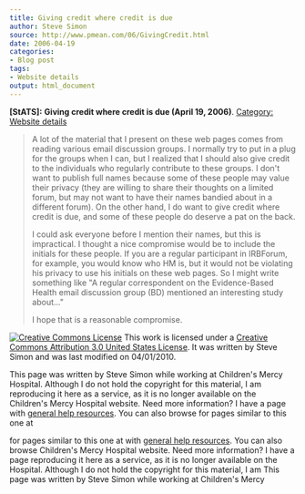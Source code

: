 ```yaml
---
title: Giving credit where credit is due
author: Steve Simon
source: http://www.pmean.com/06/GivingCredit.html
date: 2006-04-19
categories:
- Blog post
tags:
- Website details
output: html_document
---
```

**[StATS]:** **Giving credit where credit is due
(April 19, 2006)**. [Category: Website
details](../category/WebsiteDetails.html)

> A lot of the material that I present on these web pages comes from
> reading various email discussion groups. I normally try to put in a
> plug for the groups when I can, but I realized that I should also give
> credit to the individuals who regularly contribute to these groups. I
> don't want to publish full names because some of these people may
> value their privacy (they are willing to share their thoughts on a
> limited forum, but may not want to have their names bandied about in a
> different forum). On the other hand, I do want to give credit where
> credit is due, and some of these people do deserve a pat on the back.
>
> I could ask everyone before I mention their names, but this is
> impractical. I thought a nice compromise would be to include the
> initials for these people. If you are a regular participant in
> IRBForum, for example, you would know who HM is, but it would not be
> violating his privacy to use his initials on these web pages. So I
> might write something like "A regular correspondent on the
> Evidence-Based Health email discussion group (BD) mentioned an
> interesting study about\..."
>
> I hope that is a reasonable compromise.

[![Creative Commons
License](http://i.creativecommons.org/l/by/3.0/us/80x15.png)](http://creativecommons.org/licenses/by/3.0/us/)
This work is licensed under a [Creative Commons Attribution 3.0 United
States License](http://creativecommons.org/licenses/by/3.0/us/). It was
written by Steve Simon and was last modified on 04/01/2010.

This page was written by Steve Simon while working at Children's Mercy
Hospital. Although I do not hold the copyright for this material, I am
reproducing it here as a service, as it is no longer available on the
Children's Mercy Hospital website. Need more information? I have a page
with [general help resources](../GeneralHelp.html). You can also browse
for pages similar to this one at
<!---More--->
for pages similar to this one at
with [general help resources](../GeneralHelp.html). You can also browse
Children's Mercy Hospital website. Need more information? I have a page
reproducing it here as a service, as it is no longer available on the
Hospital. Although I do not hold the copyright for this material, I am
This page was written by Steve Simon while working at Children's Mercy

<!---Do not use
**[StATS]:** **Giving credit where credit is due
This page was written by Steve Simon while working at Children's Mercy
Hospital. Although I do not hold the copyright for this material, I am
reproducing it here as a service, as it is no longer available on the
Children's Mercy Hospital website. Need more information? I have a page
with [general help resources](../GeneralHelp.html). You can also browse
for pages similar to this one at
--->

